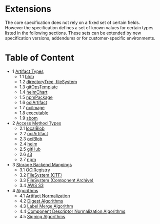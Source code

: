 # Extensions

The core specification does not rely on a fixed set of certain fields. However the specification defines a set of known values for certain types listed in the following sections. These sets can be extended by new specification versions, addendums or for customer-specific environments.

# Table of Content

* 1 [Artifact Types](01-artifact-types/README.md)
  * 1.1 [blob](01-artifact-types/blob.md)                               
  * 1.2 [directoryTree, fileSystem](01-artifact-types/file-system.md) 
  * 1.3 [gitOpsTemplate](01-artifact-types/gitops.md)                   
  * 1.4 [helmChart](01-artifact-types/helmchart.md)                     
  * 1.5 [npmPackage](01-artifact-types/npm.md)                          
  * 1.6 [ociArtifact](01-artifact-types/oci-artifact.md)                
  * 1.7 [ociImage](01-artifact-types/oci-image.md)                     
  * 1.8 [executable](01-artifact-types/executable.md)                   
  * 1.9 [sbom](01-artifact-types/sbom.md)       
* 2 [Access Method Types](02-access-types/README.md)
  * 2.1 [localBlob](02-access-typeslocalblob.md)     
  * 2.2 [ociArtifact](02-access-typesociartifact.md) 
  * 2.3 [ociBlob](02-access-typesociblob.md)         
  * 2.4 [helm](h02-access-typeselm.md)               
  * 2.5 [gitHub](02-access-typesgithub.md)           
  * 2.6 [s3](02-access-typess3.md)                   
  * 2.7 [npm](02-access-typesnpm.md)     
* 3 [Storage Backend Mappings](03-storage-backends/README.md)
  * 3.1 [OCIRegistry](03-storage-backendsoci.md)                                  
  * 3.2 [FileSystem (CTF)](03-storage-backendsctf.md)                             
  * 3.3 [FileSystem (Component Archive)](03-storage-backendscomponent-archive.md) 
  * 3.4 [AWS S3](03-storage-backendss3.md)       
* 4 [Algorithms](04-algorithms/README.md)
  * 4.1 [Artifact Normalization](04-algorithms/artifact-normalization-types.md)
  * 4.2 [Digest Algorithms](04-algorithms/label-merge-algorithms.md)
  * 4.3 [Label Merge Algorithm](04-algorithms/digest-algorithms.md)
  * 4.4 [Component Descriptor Normalization Algorithms](04-algorithms/component-descriptor-normalization-algorithms.md)
  * 4.5 [Signing Algorithms](04-algorithms/signing-algorithms.md)

